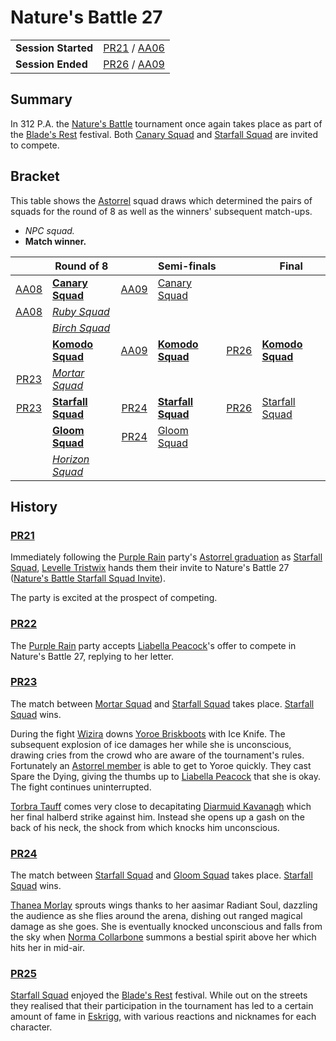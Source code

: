 # Nature's Battle 27

|||
| --- | --- |
| **Session Started** | [PR21](../sessions/PR21.md) / [AA06](../sessions/AA06.md) | storyline.2
| **Session Ended** | [PR26](../sessions/PR26.md) / [AA09](../sessions/AA09.md) |

## Summary

In 312 P.A. the [Nature's Battle](../mechanics/roleplay/natures-battle.md) tournament once again takes place as part of the [Blade's Rest](../festivals/blades-rest.md) festival. Both [Canary Squad](../organisations/astorrel/squads/canary-squad.md) and [Starfall Squad](../organisations/astorrel/squads/starfall-squad.md) are invited to compete.

## Bracket

This table shows the [Astorrel](../organisations/astorrel/astorrel.md) squad draws which determined the pairs of squads for the round of 8 as well as the winners' subsequent match-ups.

- *NPC squad.*
- **Match winner.**

|| Round of 8 || Semi-finals || Final |
|:---:| --- |:---:| --- |:---:| --- |
| [AA08](../sessions/AA08.md) | **[Canary Squad](../organisations/astorrel/squads/canary-squad.md)** | [AA09](../sessions/AA09.md) | [Canary Squad](../organisations/astorrel/squads/canary-squad.md) |
| [AA08](../sessions/AA08.md) | *[Ruby Squad](../organisations/astorrel/squads/ruby-squad.md)* |
|| *[Birch Squad](../organisations/astorrel/squads/birch-squad.md)* |
|| **[Komodo Squad](../organisations/astorrel/squads/komodo-squad.md)** | [AA09](../sessions/AA09.md) | **[Komodo Squad](../organisations/astorrel/squads/komodo-squad.md)** | [PR26](../sessions/PR26.md) | **[Komodo Squad](../organisations/astorrel/squads/komodo-squad.md)** |
| [PR23](../sessions/PR23.md) | *[Mortar Squad](../organisations/astorrel/squads/mortar-squad.md)* |
| [PR23](../sessions/PR23.md) | **[Starfall Squad](../organisations/astorrel/squads/starfall-squad.md)** | [PR24](../sessions/PR24.md) | **[Starfall Squad](../organisations/astorrel/squads/starfall-squad.md)** | [PR26](../sessions/PR26.md) | [Starfall Squad](../organisations/astorrel/squads/starfall-squad.md) |
|| **[Gloom Squad](../organisations/astorrel/squads/gloom-squad.md)** | [PR24](../sessions/PR24.md) | [Gloom Squad](../organisations/astorrel/squads/gloom-squad.md) |
|| *[Horizon Squad](../organisations/astorrel/squads/horizon-squad.md)* |

## History

### [PR21](../sessions/PR21.md)

Immediately following the [Purple Rain](../campaigns/purple-rain.md) party's [Astorrel graduation](ended/astorrel-graduation.md) as [Starfall Squad](../organisations/astorrel/squads/starfall-squad.md), [Levelle Tristwix](../characters/levelle-tristwix.md) hands them their invite to Nature's Battle 27 ([Nature's Battle Starfall Squad Invite](../papers/letters/natures-battle-starfall-squad-invite.md)).

The party is excited at the prospect of competing.

### [PR22](../sessions/PR22.md)

The [Purple Rain](../campaigns/purple-rain.md) party accepts [Liabella Peacock](../characters/liabella-peacock.md)'s offer to compete in Nature's Battle 27, replying to her letter.

### [PR23](../sessions/PR23.md)

The match between [Mortar Squad](../organisations/astorrel/squads/mortar-squad.md) and [Starfall Squad](../organisations/astorrel/squads/starfall-squad.md) takes place. [Starfall Squad](../organisations/astorrel/squads/starfall-squad.md) wins.

During the fight [Wizira](../characters/wizira.md) downs [Yoroe Briskboots](../characters/yoroe-briskboots.md) with Ice Knife. The subsequent explosion of ice damages her while she is unconscious, drawing cries from the crowd who are aware of the tournament's rules. Fortunately an [Astorrel member](../organisations/astorrel/ranks/astorrel-member.md) is able to get to Yoroe quickly. They cast Spare the Dying, giving the thumbs up to [Liabella Peacock](../characters/liabella-peacock.md) that she is okay. The fight continues uninterrupted.

[Torbra Tauff](../characters/torbra-tauff.md) comes very close to decapitating [Diarmuid Kavanagh](../characters/diarmuid-kavanagh.md) which her final halberd strike against him. Instead she opens up a gash on the back of his neck, the shock from which knocks him unconscious.

### [PR24](../sessions/PR24.md)

The match between [Starfall Squad](../organisations/astorrel/squads/starfall-squad.md) and [Gloom Squad](../organisations/astorrel/squads/gloom-squad.md) takes place. [Starfall Squad](../organisations/astorrel/squads/starfall-squad.md) wins.

[Thanea Morlay](../characters/thanea-morlay.md) sprouts wings thanks to her aasimar Radiant Soul, dazzling the audience as she flies around the arena, dishing out ranged magical damage as she goes. She is eventually knocked unconscious and falls from the sky when [Norma Collarbone](../characters/norma-collarbone.md) summons a bestial spirit above her which hits her in mid-air.

### [PR25](../sessions/PR25.md)

[Starfall Squad](../organisations/astorrel/squads/starfall-squad.md) enjoyed the [Blade's Rest](../festivals/blades-rest.md) festival. While out on the streets they realised that their participation in the tournament has led to a certain amount of fame in [Eskrigg](../places/cities/eskrigg.md), with various reactions and nicknames for each character.
